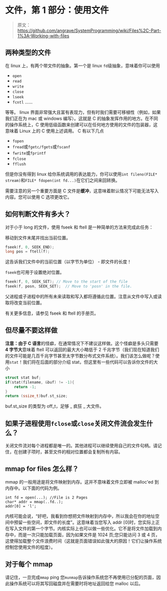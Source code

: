# 文件，第 1 部分：使用文件

> 原文：<https://github.com/angrave/SystemProgramming/wiki/Files%2C-Part-1%3A-Working-with-files>

## 两种类型的文件

在 linux 上，有两个带文件的抽象。第一个是 linux `fd`级抽象，意味着你可以使用

*   `open`
*   `read`
*   `write`
*   `close`
*   `lseek`
*   `fcntl` ......

等等。 linux 界面非常强大且富有表现力，但有时我们需要可移植性（例如，如果我们正在为 mac 或 windows 编写）。这就是 C 的抽象发挥作用的地方。在不同的操作系统上，C 使用低级函数来创建可以在任何地方使用的文件的包装器，这意味着 Linux 上的 C 使用上述调用。 C 有以下几点

*   `fopen`
*   `fread`或`fgetc/fgets`或`fscanf`
*   `fwrite`或`fprintf`
*   `fclose`
*   `fflush`

但是你没有得到 linux 给你系统调用的表达能力，你可以使用`int fileno(FILE* stream)`和`FILE* fdopen(int fd...)`在它们之间来回转换。

需要注意的另一个重要方面是 C 文件是**缓冲**，这意味着默认情况下可能无法写入内容。您可以使用 C 选项更改它。

## 如何判断文件有多大？

对于小于 long 的文件，使用 fseek 和 ftell 是一种简单的方法来完成此任务：

移动到文件末尾并找出当前位置。

```c
fseek(f, 0, SEEK_END);
long pos = ftell(f);
```

这告诉我们文件中的当前位置（以字节为单位） - 即文件的长度！

`fseek`也可用于设置绝对位置。

```c
fseek(f, 0, SEEK_SET); // Move to the start of the file 
fseek(f, posn, SEEK_SET);  // Move to 'posn' in the file.
```

父进程或子进程中的所有未来读取和写入都将遵循此位置。注意从文件中写入或读取将改变当前位置。

有关更多信息，请参见 fseek 和 ftell 的手册页。

## 但尽量不要这样做

**注意：由于 C 语言**的怪癖，在通常情况下不建议这样做。这个怪癖是多头只需要 **4 字节大**意味着 ftell 可以返回的最大大小略低于 2 千兆字节（我们现在知道我们的文件可能是几百千兆字节甚至太字节数分布式文件系统）。我们该怎么做呢？使用`stat`！我们将在后面的部分介绍 stat，但这里有一些代码可以告诉你文件的大小

```c
struct stat buf;
if(stat(filename, &buf) != -1){
    return -1;
}
return (ssize_t)buf.st_size;
```

buf.st_size 的类型为 off_t，足够 _ 疯狂 _ 大文件。

## 如果子进程使用`fclose`或`close`关闭文件流会发生什么？

关闭文件流对每个进程都是唯一的。其他进程可以继续使用自己的文件句柄。请记住，在创建子项时，甚至文件的相对位置都会复制所有内容。

## mmap for files 怎么样？

mmap 的一般用途是将文件映射到内存。这并不意味着文件立即被 malloc'ed 到内存中。以下面的代码为例。

```
int fd = open(...); //File is 2 Pages
char* addr = mmap(..fd..);
addr[0] = 'l'; 
```

内核可能会说，“好吧，我看到你想把文件映射到内存中，所以我会在你的地址空间中预留一些空间，即文件的长度”。这意味着当您写入 addr [0]时，您实际上正在写入文件的第一个字节。内核实际上也可以做一些优化。它不是将文件加载到内存中，而是一次只能加载页面，因为如果文件是 1024 页;您只能访问 3 或 4 页，这使得加载整个文件浪费时间（这就是页面错误如此强大的原因！它们让操作系统控制您使用文件的程度）。

## 对于每个 mmap

请记住，一旦完成`mmap` ping 您`munmap`告诉操作系统您不再使用已分配的页面，因此操作系统可以将其写回磁盘并在需要时将地址返回给您 malloc 以后。